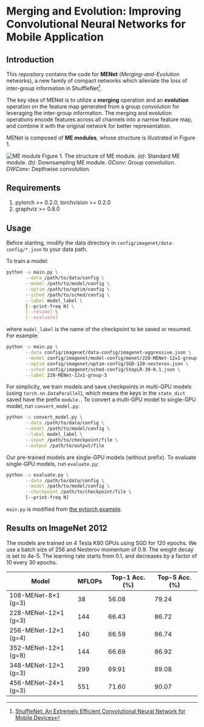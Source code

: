 # Merging and Evolution: Improving Convolutional Neural Networks for Mobile Application

## Introduction

This repository contains the code for **MENet** (*Merging-and-Evolution* networks), a new family of compact networks which alleviate the loss of inter-group information in ShuffleNet[^1].

The key idea of MENet is to utilize a **merging** operation and an **evolution** operation on the feature map generated from a group convolution for leveraging the inter-group information. The merging and evolution operations encode features across all channels into a narrow feature map, and combine it with the original network for better representation.

MENet is composed of **ME modules**, whose structure is illustrated in Figure 1.

![ME module](https://raw.githubusercontent.com/clavichord93/MENet/master/screenshots/ME_module.png)
Figure 1. The structure of ME module. *(a)*: Standard ME module. *(b)*: Downsampling ME module. *GConv*: Group convolution. *DWConv*: Depthwise convolution.

[^1]: [ShuffleNet: An Extremely Efficient Convolutional Neural Network for Mobile Devices](https://arxiv.org/abs/1707.01083)

## Requirements

1. pytorch >= 0.2.0, torchvision >= 0.2.0
2. graphviz >= 0.8.0

## Usage

Before starting, modify the data directory in `config/imagenet/data-config/*.json` to your data path.

To train a model:

```bash
python -u main.py \
       --data /path/to/data/config \
       --model /path/to/model/config \
       --optim /path/to/optim/config \
       --sched /path/to/sched/config \
       --label model_label \
       [--print-freq N] \
       [--resume] \
       [--evaluate]
```

where `model_label` is the name of the checkpoint to be saved or resumed. For example:

```bash
python -u main.py \
       --data config/imagenet/data-config/imagenet-aggressive.json \
       --model config/imagenet/model-config/menet/228-MENet-12x1-group-3.json \
       --optim config/imagenet/optim-config/SGD-120-nesterov.json \
       --sched config/imagenet/sched-config/StepLR-30-0.1.json \
       --label 228-MENet-12x1-group-3
```

For simplicity, we train models and save checkpoints in multi-GPU models (using `torch.nn.DataParallel`), which means the keys in the `state_dict` saved have the prefix `module.`. To convert a multi-GPU model to single-GPU model, run `convert_model.py`:

```bash
python -u convert_model.py \
       --data /path/to/data/config \
       --model /path/to/model/config \
       --label model_label \
       --input /path/to/checkpoint/file \
       --output /path/to/output/file
```

Our pre-trained models are single-GPU models (without prefix). To evaluate single-GPU models, run `evaluate.py`:

```bash
python -u evaluate.py \
       --data /path/to/data/config \
       --model /path/to/model/config \
       --checkpoint /path/to/checkpoint/file \
       [--print-freq N]
```

`main.py` is modified from [the pytorch example](https://github.com/pytorch/examples/blob/master/imagenet/main.py).

## Results on ImageNet 2012

The models are trained on 4 Tesla K80 GPUs using SGD for 120 epochs. We use a batch size of 256 and Nesterov momentum of 0.9. The weight decay is set to 4e-5. The learning rate starts from 0.1, and decreases by a factor of 10 every 30 epochs.

| Model | MFLOPs|Top-1 Acc. (%) | Top-5 Acc. (%) |
| --- | --- | --- | --- |
| 108-MENet-8$\times$1 (g=3) | 38 | 56.08 | 79.24 |
| 228-MENet-12$\times$1 (g=3) | 144 | 66.43 | 86.72 |
| 256-MENet-12$\times$1 (g=4) | 140 | 66.59 | 86.74 |
| 352-MENet-12$\times$1 (g=8) | 144 | 66.69 | 86.92 |
| 348-MENet-12$\times$1 (g=3)  | 299 | 69.91 | 89.08 |
| 456-MENet-24$\times$1 (g=3) | 551 | 71.60 | 90.07 |


